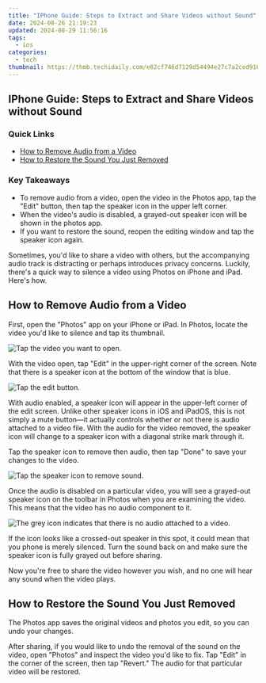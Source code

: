 ```yaml
---
title: "IPhone Guide: Steps to Extract and Share Videos without Sound"
date: 2024-08-26 21:19:23
updated: 2024-08-29 11:56:16
tags:
  - ios
categories:
  - tech
thumbnail: https://thmb.techidaily.com/e82cf746d7129d54494e27c7a2ced91643ff65f2f3b23f8677650a8fb00dc7f5.png
---
```


## IPhone Guide: Steps to Extract and Share Videos without Sound

### Quick Links

* [How to Remove Audio from a Video](https://ai-video-tools.techidaily.com/updated-the-ultimate-bokeh-experience-top-apps-for-iphone-and-android-users-for-2024/)
* [How to Restore the Sound You Just Removed](https://activate-lock.techidaily.com/how-to-bypass-icloud-lock-from-iphone-x-by-drfone-ios/)

### Key Takeaways

* To remove audio from a video, open the video in the Photos app, tap the "Edit" button, then tap the speaker icon in the upper left corner.
* When the video's audio is disabled, a grayed-out speaker icon will be shown in the photos app.
* If you want to restore the sound, reopen the editing window and tap the speaker icon again.

 Sometimes, you'd like to share a video with others, but the accompanying audio track is distracting or perhaps introduces privacy concerns. Luckily, there's a quick way to silence a video using Photos on iPhone and iPad. Here's how.

##  How to Remove Audio from a Video 

 First, open the "Photos" app on your iPhone or iPad. In Photos, locate the video you'd like to silence and tap its thumbnail.

![Tap the video you want to open.](https://static1.howtogeekimages.com/wordpress/wp-content/uploads/2023/11/1-tap-video.png) 

 With the video open, tap "Edit" in the upper-right corner of the screen. Note that there is a speaker icon at the bottom of the window that is blue. 

![Tap the edit button.](https://static1.howtogeekimages.com/wordpress/wp-content/uploads/2023/11/2-tap-edit-note-audio-icon.png) 

 With audio enabled, a speaker icon will appear in the upper-left corner of the edit screen. Unlike other speaker icons in iOS and iPadOS, this is not simply a mute button—it actually controls whether or not there is audio attached to a video file. With the audio for the video removed, the speaker icon will change to a speaker icon with a diagonal strike mark through it.

 Tap the speaker icon to remove then audio, then tap "Done" to save your changes to the video.

![Tap the speaker icon to remove sound.](https://static1.howtogeekimages.com/wordpress/wp-content/uploads/2023/11/3-audio-disable-click-done.png) 

 Once the audio is disabled on a particular video, you will see a grayed-out speaker icon on the toolbar in Photos when you are examining the video. This means that the video has no audio component to it.

![The grey icon indicates that there is no audio attached to a video.](https://static1.howtogeekimages.com/wordpress/wp-content/uploads/2023/11/4-audio-icon-grey.png) 

 If the icon looks like a crossed-out speaker in this spot, it could mean that you phone is merely silenced. Turn the sound back on and make sure the speaker icon is fully grayed out before sharing.

 Now you're free to share the video however you wish, and no one will hear any sound when the video plays.

##  How to Restore the Sound You Just Removed

 The Photos app saves the original videos and photos you edit, so you can undo your changes.

 After sharing, if you would like to undo the removal of the sound on the video, open "Photos" and inspect the video you'd like to fix. Tap "Edit" in the corner of the screen, then tap "Revert." The audio for that particular video will be restored.

<ins class="adsbygoogle"
     style="display:block"
     data-ad-format="autorelaxed"
     data-ad-client="ca-pub-7571918770474297"
     data-ad-slot="1223367746"></ins>



<ins class="adsbygoogle"
     style="display:block"
     data-ad-client="ca-pub-7571918770474297"
     data-ad-slot="8358498916"
     data-ad-format="auto"
     data-full-width-responsive="true"></ins>
